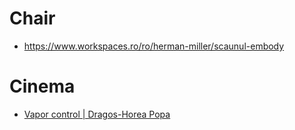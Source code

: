 # Chair

- https://www.workspaces.ro/ro/herman-miller/scaunul-embody

# Cinema

- [Vapor control | Dragos-Horea Popa](https://m.youtube.com/playlist?list=PLdXO58neT2CHtkXoqLkclsuo72MMqkNZZ)
